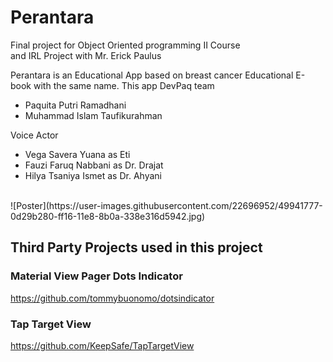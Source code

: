 # Perantara
Final project for Object Oriented programming II Course <br/>
and IRL Project with Mr. Erick Paulus <br/>

Perantara is an Educational App based on breast cancer Educational E-book with the same name.
This app 
DevPaq team
- Paquita Putri Ramadhani
- Muhammad Islam Taufikurahman

Voice Actor
- Vega Savera Yuana as Eti
- Fauzi Faruq Nabbani as Dr. Drajat
- Hilya Tsaniya Ismet as Dr. Ahyani

<br/>
![Poster](https://user-images.githubusercontent.com/22696952/49941777-0d29b280-ff16-11e8-8b0a-338e316d5942.jpg)

## Third Party Projects used in this project
### Material View Pager Dots Indicator <br/>
https://github.com/tommybuonomo/dotsindicator
<br/>
### Tap Target View <br/>
https://github.com/KeepSafe/TapTargetView
